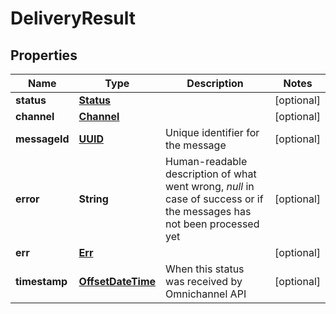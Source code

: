 
# DeliveryResult

## Properties
Name | Type | Description | Notes
------------ | ------------- | ------------- | -------------
**status** | [**Status**](Status.md) |  |  [optional]
**channel** | [**Channel**](Channel.md) |  |  [optional]
**messageId** | [**UUID**](UUID.md) | Unique identifier for the message |  [optional]
**error** | **String** | Human-readable description of what went wrong, *null* in case of success or if the messages has not been processed yet |  [optional]
**err** | [**Err**](Err.md) |  |  [optional]
**timestamp** | [**OffsetDateTime**](OffsetDateTime.md) | When this status was received by Omnichannel API |  [optional]



